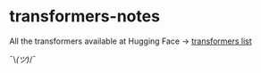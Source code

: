 # transformers-notes
All the transformers available at Hugging Face -> [transformers list](https://huggingface.co/docs/transformers/index)


¯\\_(ツ)_/¯

